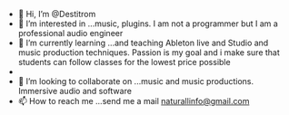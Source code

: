 - 👋 Hi, I’m @Destitrom
- 👀 I’m interested in ...music, plugins. I am not a programmer but I am a professional audio engineer 
- 🌱 I’m currently learning ...and teaching Ableton live and Studio and music production techniques. Passion is my goal and i make sure that students can follow classes for the lowest price possible
- 
- 💞️ I’m looking to collaborate on ...music and music productions. Immersive audio and software 
- 📫 How to reach me ...send me a mail naturallinfo@gmail.com

<!---
Destitrom/Destitrom is a ✨ special ✨ repository because its `README.md` (this file) appears on your GitHub profile.
You can click the Preview link to take a look at your changes.
--->
